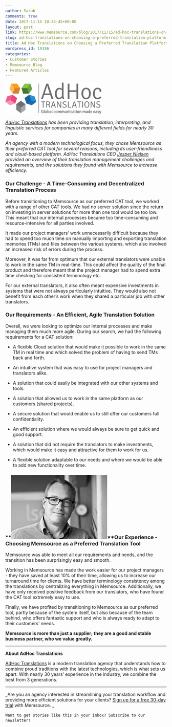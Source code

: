 ```yaml
---
author: Sarah
comments: true
date: 2017-11-15 10:34:45+00:00
layout: post
link: https://www.memsource.com/blog/2017/11/15/ad-hoc-translations-on-choosing-a-preferred-translation-platform/
slug: ad-hoc-translations-on-choosing-a-preferred-translation-platform
title: Ad Hoc Translations on Choosing a Preferred Translation Platform
wordpress_id: 19186
categories:
- Customer Stories
- Memsource Blog
- Featured Articles
---
```


_[![](/uploads/2017/11/AdHoc-logo-300x99.png)](/uploads/2017/11/AdHoc-logo.png)_

_[AdHoc Translations](https://www.adhoc-translations.com) has been providing translation, interpreting, and linguistic services for companies in many different fields for nearly 30 years._

_An agency with a modern technological focus, they chose Memsource as their preferred CAT tool for several reasons, including its user-friendliness and cloud-based platform. AdHoc Translations CEO [Jesper Nielsen](https://www.linkedin.com/in/jesper-nielsen-translation/) provided an overview of their translation management challenges and requirements, and the solutions they found with Memsource to increase efficiency._<!-- more -->


### Our Challenge - A Time-Consuming and Decentralized Translation Process


Before transitioning to Memsource as our preferred CAT tool, we worked with a range of other CAT tools. We had no server solution since the return on investing in server solutions for more than one tool would be too low. This meant that our internal processes became too time-consuming and resource-intensive for all parties involved.

It made our project managers’ work unnecessarily difficult because they had to spend too much time on manually importing and exporting translation memories (TMs) and files between the various systems, which also involved an increased risk of errors during the process.

Moreover, it was far from optimum that our external translators were unable to work in the same TM in real-time. This could affect the quality of the final product and therefore meant that the project manager had to spend extra time checking for consistent terminology etc.

For our external translators, it also often meant expensive investments in systems that were not always particularly intuitive. They would also not benefit from each other’s work when they shared a particular job with other translators.


### Our Requirements - An Efficient, Agile Translation Solution


Overall, we were looking to optimize our internal processes and make managing them much more agile. During our search, we had the following requirements for a CAT solution:



 	
  * A flexible Cloud solution that would make it possible to work in the same TM in real time and which solved the problem of having to send TMs back and forth.

 	
  * An intuitive system that was easy to use for project managers and translators alike.

 	
  * A solution that could easily be integrated with our other systems and tools.

 	
  * A solution that allowed us to work in the same platform as our customers (shared projects).

 	
  * A secure solution that would enable us to still offer our customers full confidentiality.

 	
  * An efficient solution where we would always be sure to get quick and good support.

 	
  * A solution that did not require the translators to make investments, which would make it easy and attractive for them to work for us. 

 	
  * A flexible solution adaptable to our needs and where we would be able to add new functionality over time.




### **[![](/uploads/2017/11/jesper-300x200.jpg)](/uploads/2017/11/jesper.jpg)**Our Experience - Choosing Memsource as a Preferred Translation Tool


Memsource was able to meet all our requirements and needs, and the transition has been surprisingly easy and smooth. 

Working in Memsource has made the work easier for our project managers - they have saved at least 10% of their time, allowing us to increase our turnaround time for clients. We have better terminology consistency among the translations by centralizing everything in Memsource. Additionally, we have only received positive feedback from our translators, who have found the CAT tool extremely easy to use.

Finally, we have profited by transitioning to Memsource as our preferred tool, partly because of the system itself, but also because of the team behind, who offers fantastic support and who is always ready to adapt to their customers’ needs.

**Memsource is more than just a supplier; they are a good and stable business partner, who we value greatly.**

--- 

**About AdHoc Translations**

[AdHoc Translations](https://www.adhoc-translations.com) is a modern translation agency that understands how to combine proud traditions with the latest technologies, which is what sets us apart. With nearly 30 years’ experience in the industry, we combine the best from 3 generations.

---

_Are you an agency interested in streamlining your translation workflow and providing more efficient solutions for your clients? [Sign up for a free 30-day trial](https://cloud.memsource.com/web/organization/signup?e=ULTIMATE) with Memsource.
_








   


    Want to get stories like this in your inbox? Subscribe to our newsletter!
    
   
   


   


   








